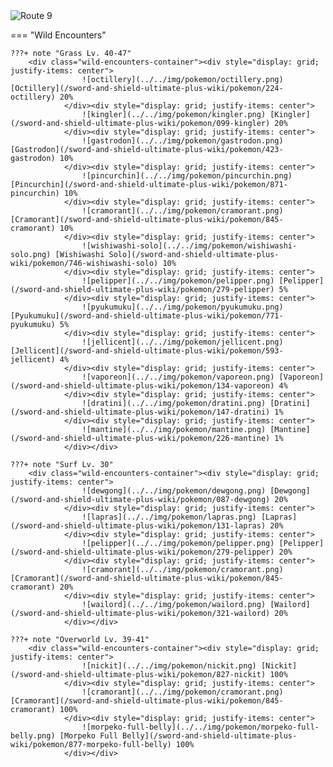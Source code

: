 <img src="../../img/routes/Route 9.png" alt="Route 9"/>

=== "Wild Encounters"


	???+ note "Grass Lv. 40-47"
		<div class="wild-encounters-container"><div style="display: grid; justify-items: center">
                    ![octillery](../../img/pokemon/octillery.png) [Octillery](/sword-and-shield-ultimate-plus-wiki/pokemon/224-octillery) 20%
                </div><div style="display: grid; justify-items: center">
                    ![kingler](../../img/pokemon/kingler.png) [Kingler](/sword-and-shield-ultimate-plus-wiki/pokemon/099-kingler) 20%
                </div><div style="display: grid; justify-items: center">
                    ![gastrodon](../../img/pokemon/gastrodon.png) [Gastrodon](/sword-and-shield-ultimate-plus-wiki/pokemon/423-gastrodon) 10%
                </div><div style="display: grid; justify-items: center">
                    ![pincurchin](../../img/pokemon/pincurchin.png) [Pincurchin](/sword-and-shield-ultimate-plus-wiki/pokemon/871-pincurchin) 10%
                </div><div style="display: grid; justify-items: center">
                    ![cramorant](../../img/pokemon/cramorant.png) [Cramorant](/sword-and-shield-ultimate-plus-wiki/pokemon/845-cramorant) 10%
                </div><div style="display: grid; justify-items: center">
                    ![wishiwashi-solo](../../img/pokemon/wishiwashi-solo.png) [Wishiwashi Solo](/sword-and-shield-ultimate-plus-wiki/pokemon/746-wishiwashi-solo) 10%
                </div><div style="display: grid; justify-items: center">
                    ![pelipper](../../img/pokemon/pelipper.png) [Pelipper](/sword-and-shield-ultimate-plus-wiki/pokemon/279-pelipper) 5%
                </div><div style="display: grid; justify-items: center">
                    ![pyukumuku](../../img/pokemon/pyukumuku.png) [Pyukumuku](/sword-and-shield-ultimate-plus-wiki/pokemon/771-pyukumuku) 5%
                </div><div style="display: grid; justify-items: center">
                    ![jellicent](../../img/pokemon/jellicent.png) [Jellicent](/sword-and-shield-ultimate-plus-wiki/pokemon/593-jellicent) 4%
                </div><div style="display: grid; justify-items: center">
                    ![vaporeon](../../img/pokemon/vaporeon.png) [Vaporeon](/sword-and-shield-ultimate-plus-wiki/pokemon/134-vaporeon) 4%
                </div><div style="display: grid; justify-items: center">
                    ![dratini](../../img/pokemon/dratini.png) [Dratini](/sword-and-shield-ultimate-plus-wiki/pokemon/147-dratini) 1%
                </div><div style="display: grid; justify-items: center">
                    ![mantine](../../img/pokemon/mantine.png) [Mantine](/sword-and-shield-ultimate-plus-wiki/pokemon/226-mantine) 1%
                </div></div>

	???+ note "Surf Lv. 30"
		<div class="wild-encounters-container"><div style="display: grid; justify-items: center">
                    ![dewgong](../../img/pokemon/dewgong.png) [Dewgong](/sword-and-shield-ultimate-plus-wiki/pokemon/087-dewgong) 20%
                </div><div style="display: grid; justify-items: center">
                    ![lapras](../../img/pokemon/lapras.png) [Lapras](/sword-and-shield-ultimate-plus-wiki/pokemon/131-lapras) 20%
                </div><div style="display: grid; justify-items: center">
                    ![pelipper](../../img/pokemon/pelipper.png) [Pelipper](/sword-and-shield-ultimate-plus-wiki/pokemon/279-pelipper) 20%
                </div><div style="display: grid; justify-items: center">
                    ![cramorant](../../img/pokemon/cramorant.png) [Cramorant](/sword-and-shield-ultimate-plus-wiki/pokemon/845-cramorant) 20%
                </div><div style="display: grid; justify-items: center">
                    ![wailord](../../img/pokemon/wailord.png) [Wailord](/sword-and-shield-ultimate-plus-wiki/pokemon/321-wailord) 20%
                </div></div>

	???+ note "Overworld Lv. 39-41"
		<div class="wild-encounters-container"><div style="display: grid; justify-items: center">
                    ![nickit](../../img/pokemon/nickit.png) [Nickit](/sword-and-shield-ultimate-plus-wiki/pokemon/827-nickit) 100%
                </div><div style="display: grid; justify-items: center">
                    ![cramorant](../../img/pokemon/cramorant.png) [Cramorant](/sword-and-shield-ultimate-plus-wiki/pokemon/845-cramorant) 100%
                </div><div style="display: grid; justify-items: center">
                    ![morpeko-full-belly](../../img/pokemon/morpeko-full-belly.png) [Morpeko Full Belly](/sword-and-shield-ultimate-plus-wiki/pokemon/877-morpeko-full-belly) 100%
                </div></div>




